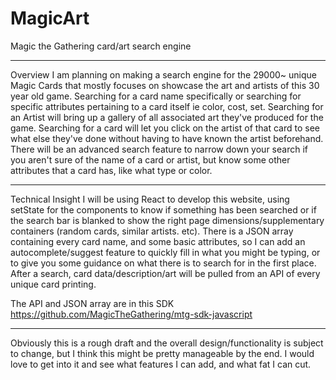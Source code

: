 # MagicArt
Magic the Gathering card/art search engine

***
Overview
I am planning on making a search engine for the 29000~ unique Magic Cards that mostly focuses on showcase the art and artists of this 30 year old game. Searching for a card name specifically or searching for specific attributes pertaining to a card itself ie color, cost, set. Searching for an Artist will bring up a gallery of all associated art they've produced for the game. Searching for a card will let you click on the artist of that card to see what else they've done without having to have known the artist beforehand. There will be an advanced search feature to narrow down your search if you aren't sure of the name of a card or artist, but know some other attributes that a card has, like what type or color. 

***
Technical Insight
I will be using React to develop this website, using setState for the components to know if something has been searched or if the search bar is blanked to show the right page dimensions/supplementary containers (random cards, similar artists. etc). There is a JSON array containing every card name, and some basic attributes, so I can add an autocomplete/suggest feature to quickly fill in what you might be typing, or to give you some guidance on what there is to search for in the first place. After a search, card data/description/art will be pulled from an API of every unique card printing.

The API and JSON array are in this SDK https://github.com/MagicTheGathering/mtg-sdk-javascript

***
Obviously this is a rough draft and the overall design/functionality is subject to change, but I think this might be pretty manageable by the end. I would love to get into it and see what features I can add, and what fat I can cut.
